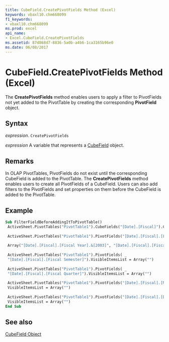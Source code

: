 ```yaml
---
title: CubeField.CreatePivotFields Method (Excel)
keywords: vbaxl10.chm668099
f1_keywords:
- vbaxl10.chm668099
ms.prod: excel
api_name:
- Excel.CubeField.CreatePivotFields
ms.assetid: 87d868d7-8836-5a0b-a4b6-1ca3165b96e0
ms.date: 06/08/2017
---
```



# CubeField.CreatePivotFields Method (Excel)

 The **CreatePivotFields** method enables users to apply a filter to PivotFields not yet added to the PivotTable by creating the corresponding **PivotField** object.


## Syntax

 _expression_. `CreatePivotFields`

 _expression_ A variable that represents a [CubeField](./Excel.CubeField.md) object.


## Remarks

In OLAP PivotTables, PivotFields do not exist until the corresponding CubeField is added to the PivotTable. The  **CreatePivotFields** method enables users to create all PivotFields of a CubeField. Users can also add filters to the PivotFields and set properties on them before the CubeField is added to the PivotTable.


## Example


```vb
Sub FilterFieldBeforeAddingItToPivotTable() 
 ActiveSheet.PivotTables("PivotTable1").CubeFields("[Date].[Fiscal]").CreatePivotFields 
 
 ActiveSheet.PivotTables("PivotTable1").PivotFields("[Date].[Fiscal].[Fiscal Year]").VisibleItemsList = 
 
 Array("[Date].[Fiscal].[Fiscal Year].&[2003]", "[Date].[Fiscal].[Fiscal Year].&[2004]", "[Date].[Fiscal].[Fiscal Year].&[2005]") 
 
 ActiveSheet.PivotTables("PivotTable1").PivotFields( _ 
 "[Date].[Fiscal].[Fiscal Semester]").VisibleItemsList = Array("") 
 
 ActiveSheet.PivotTables("PivotTable1").PivotFields( _ 
 "[Date].[Fiscal].[Fiscal Quarter]").VisibleItemsList = Array("") 
 
 ActiveSheet.PivotTables("PivotTable1").PivotFields("[Date].[Fiscal].[Month]"). _ 
 VisibleItemsList = Array("") 
 
 ActiveSheet.PivotTables("PivotTable1").PivotFields("[Date].[Fiscal].[Date]"). _ 
 VisibleItemsList = Array("") 
End Sub
```


## See also


[CubeField Object](Excel.CubeField.md)

